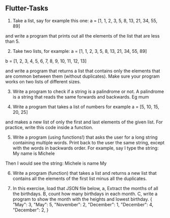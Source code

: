 
## Flutter-Tasks
1. Take a list, say for example this one:
 a = [1, 1, 2, 3, 5, 8, 13, 21, 34, 55, 89]

and write a program that prints out all the elements of the list that are less than 5.

2. Take two lists, for example:
 a = [1, 1, 2, 3, 5, 8, 13, 21, 34, 55, 89]


  b = [1, 2, 3, 4, 5, 6, 7, 8, 9, 10, 11, 12, 13]


and write a program that returns a list that contains only the elements that are common between them (without duplicates). Make sure your program works on two lists of different sizes.


3. Write a program to check if a string is a palindrome or not.
A palindrome is a string that reads the same forwards and backwards. Eg mum


4. Write a program that takes a list of numbers for example
a = [5, 10, 15, 20, 25]


and makes a new list of only the first and last elements of the given list. For practice, write this code inside a function.




5. Write a program (using functions!) that asks the user for a long string containing multiple words. Print back to the user the same string, except with the words in backwards order.
For example, say I type the string:
 My name is Michele


Then I would see the string:
 Michele is name My


6. Write a program (function) that takes a list and returns a new list that contains all the elements of the first list minus all the duplicates.


7. In this exercise, load that JSON file below, 
a, Extract the months of all the birthdays.
B, count how many birthdays in each month.
C, write a program to show the month with the heights and lowest birthday.
{
    "May": 3,
    "May": 5,
    "November": 2,
    "December": 1,
    "December": 4,
    "December": 2,
}
